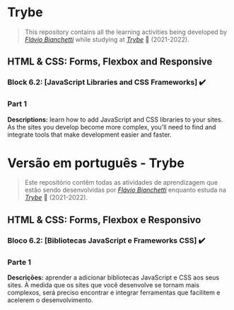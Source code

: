 # Trybe

> This repository contains all the learning activities being developed by _[Flávio Bianchetti](https://www.linkedin.com/in/flaviobianchetti/)_ while studying at _[Trybe](https://www.betrybe.com/)_ :rocket: (2021-2022).

## HTML & CSS: Forms, Flexbox and Responsive


### Block 6.2: [JavaScript Libraries and CSS Frameworks] :heavy_check_mark:

### Part 1

**Descriptions:** learn how to add JavaScript and CSS libraries to your sites. As the sites you develop become more complex, you'll need to find and integrate tools that make development easier and faster.

# Versão em português - Trybe

> Este repositório contêm todas as atividades de aprendizagem que estão sendo desenvolvidas por  _[Flávio Bianchetti](https://www.linkedin.com/in/flaviobianchetti/)_ enquanto estuda na _[Trybe](https://www.betrybe.com/)_ :rocket: (2021-2022).

## HTML & CSS: Forms, Flexbox e Responsivo


### Bloco 6.2: [Bibliotecas JavaScript e Frameworks CSS] :heavy_check_mark:

### Parte 1

**Descrições:**  aprender a adicionar bibliotecas JavaScript e CSS aos seus sites. À medida que os sites que você desenvolve se tornam mais complexos, será preciso encontrar e integrar ferramentas que facilitem e acelerem o desenvolvimento.